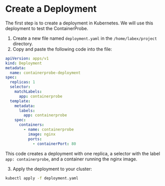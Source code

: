 # Create a Deployment

The first step is to create a deployment in Kubernetes. We will use this deployment to test the ContainerProbe.

1. Create a new file named `deployment.yaml` in the `/home/labex/project` directory.
2. Copy and paste the following code into the file:

```yaml
apiVersion: apps/v1
kind: Deployment
metadata:
  name: containerprobe-deployment
spec:
  replicas: 1
  selector:
    matchLabels:
      app: containerprobe
  template:
    metadata:
      labels:
        app: containerprobe
    spec:
      containers:
        - name: containerprobe
          image: nginx
          ports:
            - containerPort: 80
```

This code creates a deployment with one replica, a selector with the label `app: containerprobe`, and a container running the nginx image.

3. Apply the deployment to your cluster:

```bash
kubectl apply -f deployment.yaml
```
